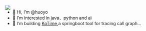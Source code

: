 <img align="left" src="https://github-readme-stats.vercel.app/api?username=huoyo&include_all_commits=true&count_private-true&custom_title=huoyo'%20GitHub%20Stats&line_height=30&show_icons=true&hide_border=true&bg_color=1d1f4a&title_color=efb752&icon_color=efb752&text_color=70bed9">


- 👋 Hi, I’m @huoyo
- 👀 I’m interested in java、python and ai
- 🌱 I’m building [KoTime](https://github.com/huoyo/ko-time.git),a  springboot tool for tracing call graph...


<!---
huoyo/huoyo is a ✨ special ✨ repository because its `README.md` (this file) appears on your GitHub profile.
You can click the Preview link to take a look at your changes.
--->
